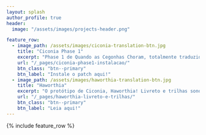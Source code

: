 ```yaml
---
layout: splash
author_profile: true
header:
  image: "/assets/images/projects-header.png"

feature_row:
  - image_path: /assets/images/ciconia-translation-btn.jpg
    title: "Ciconia Phase 1"
    excerpt: "Phase 1 de Quando as Cegonhas Choram, totalmente traduzida para PT-BR!"
    url: "/_pages/ciconia-phase1-instalacao/"
    btn_class: "btn--primary"
    btn_label: "Instale o patch aqui!"
  - image_path: /assets/images/haworthia-translation-btn.jpg
    title: "Haworthia"
    excerpt: "O protótipo de Ciconia, Haworthia! Livreto e trilhas sonoras totalmente traduzidas."
    url: "/_pages/haworthia-livreto-e-trilhas/"
    btn_class: "btn--primary"
    btn_label: "Leia aqui!"
---
```


{% include feature_row %}

